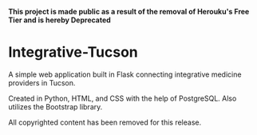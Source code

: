 **This project is made public as a result of the removal of Herouku's Free Tier and is hereby Deprecated**

# Integrative-Tucson

A simple web application built in Flask connecting integrative medicine providers in Tucson.

Created in Python, HTML, and CSS with the help of PostgreSQL. Also utilizes the Bootstrap library.

All copyrighted content has been removed for this release.
